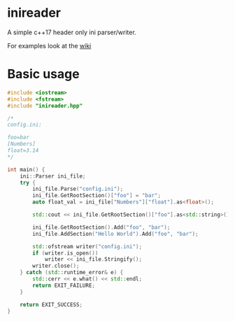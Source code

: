 # inireader
A simple c++17 header only ini parser/writer.

For examples look at the [wiki](https://github.com/X-rays5/inireader/wiki)
# Basic usage

```cpp
#include <iostream>
#include <fstream>
#include "inireader.hpp"

/*
config.ini:

foo=bar
[Numbers]
float=3.14
*/

int main() {
    ini::Parser ini_file;
    try {
        ini_file.Parse("config.ini");
        ini_file.GetRootSection()["foo"] = "bar";
        auto float_val = ini_file["Numbers"]["float"].as<float>();

        std::cout << ini_file.GetRootSection()["foo"].as<std::string>() << " " << float_val << "\n";

        ini_file.GetRootSection().Add("foo", "bar");
        ini_file.AddSection("Hello World").Add("foo", "bar");

        std::ofstream writer("config.ini");
        if (writer.is_open())
            writer << ini_file.Stringify();
        writer.close();
    } catch (std::runtime_error& e) {
        std::cerr << e.what() << std::endl;
        return EXIT_FAILURE;
    }

    return EXIT_SUCCESS;
}
```
